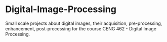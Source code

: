 # Digital-Image-Processing
Small scale projects about digital images, their acquisition, pre-processing, enhancement, post-processing for the course CENG 462 - Digital Image Processing.
